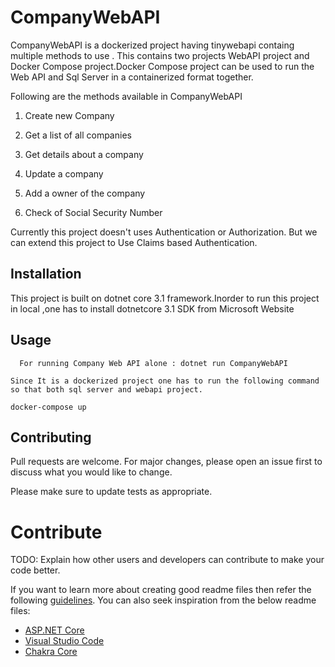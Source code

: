 # CompanyWebAPI

CompanyWebAPI is a dockerized project having tinywebapi containg multiple methods to use . This contains two projects WebAPI project and Docker Compose project.Docker Compose project can be used to run the Web API and Sql Server in a containerized format together.

Following are the methods available in CompanyWebAPI

 1. Create new Company
 
 2. Get a list of all companies
 
 3. Get details about a company
 
 4. Update a company
 
 5. Add a owner of the company
 
 6. Check of Social Security Number

Currently this project doesn't uses Authentication or Authorization. But we can extend this project to Use Claims based Authentication.

## Installation

This project is built on dotnet core 3.1 framework.Inorder to run this project in local ,one has to install dotnetcore 3.1 SDK from Microsoft Website


## Usage

```companyWebAPI
  For running Company Web API alone : dotnet run CompanyWebAPI

Since It is a dockerized project one has to run the following command so that both sql server and webapi project.

docker-compose up

```

## Contributing
Pull requests are welcome. For major changes, please open an issue first to discuss what you would like to change.

Please make sure to update tests as appropriate.


# Contribute
TODO: Explain how other users and developers can contribute to make your code better. 

If you want to learn more about creating good readme files then refer the following [guidelines](https://docs.microsoft.com/en-us/azure/devops/repos/git/create-a-readme?view=azure-devops). You can also seek inspiration from the below readme files:
- [ASP.NET Core](https://github.com/aspnet/Home)
- [Visual Studio Code](https://github.com/Microsoft/vscode)
- [Chakra Core](https://github.com/Microsoft/ChakraCore)
